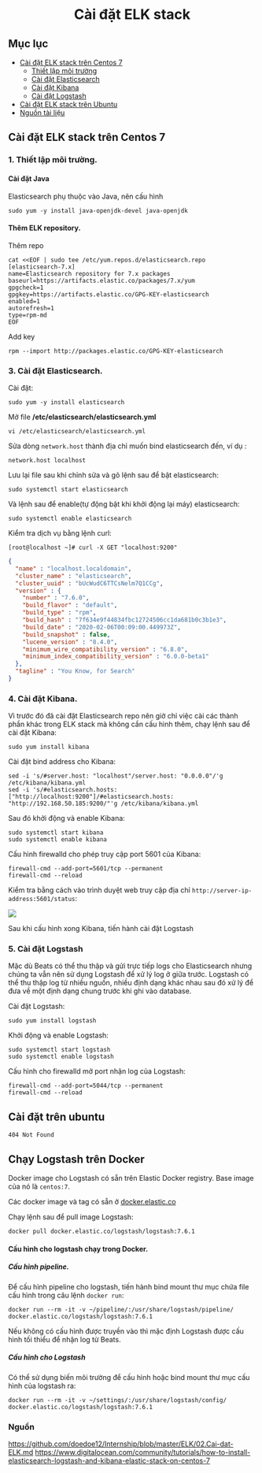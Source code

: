 # <p align="center"> Cài đặt ELK stack </p>



## Mục lục
- [ Cài đặt ELK stack trên Centos 7](#centos)
  - [Thiết lập môi trường](#setup1)
  - [Cài đặt Elasticsearch](#elasticsearch1)
  - [Cài đặt Kibana](#kibana1)
  - [Cài đặt Logstash](#logstash1)
- [ Cài đặt ELK stack trên Ubuntu](#ubuntu)
- [Nguồn tài liệu](#nguon)

<a name=centos></a>

## Cài đặt ELK stack trên Centos 7

<a name=setup1><a>
### 1. Thiết lập môi trường.
#### Cài đặt Java
Elasticsearch phụ thuộc vào Java, nên cấu hình 
```
sudo yum -y install java-openjdk-devel java-openjdk
```

#### Thêm ELK repository.
Thêm repo
```
cat <<EOF | sudo tee /etc/yum.repos.d/elasticsearch.repo
[elasticsearch-7.x]
name=Elasticsearch repository for 7.x packages
baseurl=https://artifacts.elastic.co/packages/7.x/yum
gpgcheck=1
gpgkey=https://artifacts.elastic.co/GPG-KEY-elasticsearch
enabled=1
autorefresh=1
type=rpm-md
EOF
```
Add key
```
rpm --import http://packages.elastic.co/GPG-KEY-elasticsearch
```
<a name=elasticsearch1></a>
### 3. Cài đặt Elasticsearch.
Cài đặt:
```
sudo yum -y install elasticsearch
```
Mở file **/etc/elasticsearch/elasticsearch.yml**
```
vi /etc/elasticsearch/elasticsearch.yml
```
Sửa dòng `network.host` thành địa chỉ muốn bind elasticsearch đến, ví dụ :
```
network.host localhost
```
Lưu lại file sau khi chỉnh sửa và gõ lệnh sau để bật elasticsearch:
```
sudo systemctl start elasticsearch 
```
Và lệnh sau để enable(tự động bật khi khởi động lại máy) elasticsearch:
```
sudo systemctl enable elasticsearch
```
Kiểm tra dịch vụ bằng lệnh curl:
```
[root@localhost ~]# curl -X GET "localhost:9200"
```
```json
{
  "name" : "localhost.localdomain",
  "cluster_name" : "elasticsearch",
  "cluster_uuid" : "bUcWudC6TTCsNelm7Q1CCg",
  "version" : {
    "number" : "7.6.0",
    "build_flavor" : "default",
    "build_type" : "rpm",
    "build_hash" : "7f634e9f44834fbc12724506cc1da681b0c3b1e3",
    "build_date" : "2020-02-06T00:09:00.449973Z",
    "build_snapshot" : false,
    "lucene_version" : "8.4.0",
    "minimum_wire_compatibility_version" : "6.8.0",
    "minimum_index_compatibility_version" : "6.0.0-beta1"
  },
  "tagline" : "You Know, for Search"
}
```
<a name=kibana1></a>

### 4. Cài đặt Kibana.

Vì trước đó đã cài đặt Elasticsearch repo nên giờ chỉ việc cài các thành phần khác trong ELK stack mà không cần cấu hình thêm, chạy lệnh sau để cài đặt Kibana: 
```
sudo yum install kibana
```
Cài đặt bind address cho Kibana:
```
sed -i 's/#server.host: "localhost"/server.host: "0.0.0.0"/'g /etc/kibana/kibana.yml
sed -i 's/#elasticsearch.hosts: ["http://localhost:9200"]/#elasticsearch.hosts: "http://192.168.50.185:9200/"'g /etc/kibana/kibana.yml
```
Sau đó khởi động và enable Kibana:
```
sudo systemctl start kibana
sudo systemctl enable kibana
```
Cấu hình firewalld cho phép truy cập port 5601 của Kibana:
```
firewall-cmd --add-port=5601/tcp --permanent
firewall-cmd --reload
```
Kiểm tra bằng cách vào trình duyệt web truy cập địa chỉ `http://server-ip-address:5601/status`:

![](https://i.imgur.com/sz8iFvO.png)

Sau khi cấu hình xong Kibana, tiến hành cài đặt Logstash

<a name=logstash1></a>

### 5. Cài đặt Logstash 
Mặc dù Beats có thể thu thập và gửi trực tiếp logs cho Elasticsearch nhưng chúng ta vẫn nên sử dụng Logstash để xử lý log ở giữa trước. Logstash có thể thu thập log từ nhiều nguồn, nhiều định dạng khác nhau sau đó xử lý để đưa về một định dạng chung trước khi ghi vào database.

Cài đặt Logstash:
```
sudo yum install logstash
```
Khởi động và enable Logstash:
```
sudo systemctl start logstash
sudo systemctl enable logstash
```
Cấu hình cho firewalld mở port nhận log của Logstash:
```
firewall-cmd --add-port=5044/tcp --permanent
firewall-cmd --reload
```

<a name=ubuntu></a>

## Cài đặt trên ubuntu

```
404 Not Found
```

## Chạy Logstash trên Docker
Docker image cho Logstash có sẵn trên Elastic Docker registry. Base image của nó là `centos:7`.

Các docker image và tag có sẵn ở [docker.elastic.co](https://www.docker.elastic.co/)

Chạy lệnh sau để pull image Logstash:
```
docker pull docker.elastic.co/logstash/logstash:7.6.1
```

#### Cấu hình cho logstash chạy trong Docker.
##### Cấu hình pipeline. 
Để cấu hình pipeline cho logstash, tiến hành bind mount thư mục chứa file cấu hình trong câu lệnh `docker run`:
```
docker run --rm -it -v ~/pipeline/:/usr/share/logstash/pipeline/ docker.elastic.co/logstash/logstash:7.6.1
```
Nếu không có cấu hình được truyền vào thì mặc định Logstash được cấu hình tối thiểu để nhận log từ Beats.


##### Cấu hình cho Logstash
Có thể sử dụng biến môi trường để cấu hình hoặc bind mount thư mục cấu hình của logstash ra:
```
docker run --rm -it -v ~/settings/:/usr/share/logstash/config/ docker.elastic.co/logstash/logstash:7.6.1
```







<a name=nguon></a>

### Nguồn
https://github.com/doedoe12/Internship/blob/master/ELK/02.Cai-dat-ELK.md
https://www.digitalocean.com/community/tutorials/how-to-install-elasticsearch-logstash-and-kibana-elastic-stack-on-centos-7